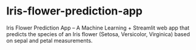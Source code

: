 # Iris-flower-prediction-app
Iris Flower Prediction App – A Machine Learning + Streamlit web app that predicts the species of an Iris flower (Setosa, Versicolor, Virginica) based on sepal and petal measurements.
